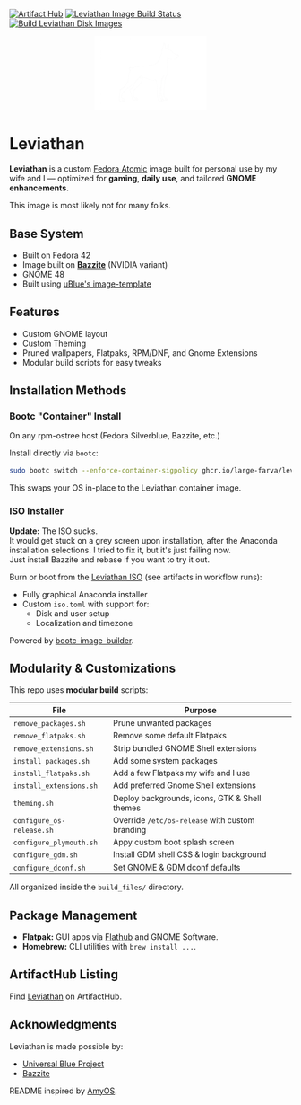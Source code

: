 [![Artifact Hub](https://img.shields.io/endpoint?url=https://artifacthub.io/badge/repository/leviathan)](https://artifacthub.io/packages/search?repo=leviathan) [![Leviathan Image Build Status](https://github.com/large-farva/leviathan/actions/workflows/build.yml/badge.svg?branch=main)](https://github.com/large-farva/leviathan/actions/workflows/build.yml) [![Build Leviathan Disk Images](https://github.com/large-farva/leviathan/actions/workflows/build_disk.yml/badge.svg?branch=main)](https://github.com/large-farva/leviathan/actions/workflows/build_disk.yml)

<div align="center">
  <picture>
    <source media="(prefers-color-scheme: light)" srcset="https://raw.githubusercontent.com/large-farva/leviathan/refs/heads/main/theming/plymouth/watermark.png">
    <img alt="Leviathan Logo" src="https://raw.githubusercontent.com/large-farva/leviathan/refs/heads/main/theming/plymouth/watermark.png" width="200">
  </picture>
</div>

# Leviathan
**Leviathan** is a custom [Fedora Atomic](https://fedoraproject.org/atomic-desktops/) image built for personal use by my wife and I — optimized for **gaming**, **daily use**, and tailored **GNOME enhancements**.

This image is most likely not for many folks.

## Base System
- Built on Fedora 42
- Image built on **[Bazzite](https://bazzite.gg/)** (NVIDIA variant)
- GNOME 48
- Built using [uBlue's image-template](https://github.com/ublue-os/image-template)

## Features
- Custom GNOME layout
- Custom Theming
- Pruned wallpapers, Flatpaks, RPM/DNF, and Gnome Extensions
- Modular build scripts for easy tweaks

## Installation Methods

### Bootc "Container" Install
On any rpm-ostree host (Fedora Silverblue, Bazzite, etc.)

Install directly via `bootc`:

```bash
sudo bootc switch --enforce-container-sigpolicy ghcr.io/large-farva/leviathan:latest
```
This swaps your OS in-place to the Leviathan container image.

### ISO Installer

**Update:** The ISO sucks. \
It would get stuck on a grey screen upon installation, after the Anaconda installation selections. I tried to fix it, but it's just failing now. \
Just install Bazzite and rebase if you want to try it out.

Burn or boot from the [Leviathan ISO](https://github.com/large-farva/leviathan/actions/workflows/build_iso.yml) (see artifacts in workflow runs):
- Fully graphical Anaconda installer
- Custom ```iso.toml``` with support for:
    - Disk and user setup
    - Localization and timezone

Powered by [bootc-image-builder](https://github.com/containers/bootc-image-builder).

## Modularity & Customizations
This repo uses **modular build** scripts:

| File                      | Purpose                                         |
| ------------------------- | ----------------------------------------------- |
| `remove_packages.sh`      | Prune unwanted packages                         |
| `remove_flatpaks.sh`      | Remove some default Flatpaks                    |
| `remove_extensions.sh`    | Strip bundled GNOME Shell extensions            |
| `install_packages.sh`     | Add some system packages                        |
| `install_flatpaks.sh`     | Add a few Flatpaks my wife and I use            |
| `install_extensions.sh`   | Add preferred Gnome Shell extensions            |
| `theming.sh`              | Deploy backgrounds, icons, GTK & Shell themes   |
| `configure_os-release.sh` | Override `/etc/os-release` with custom branding |
| `configure_plymouth.sh`   | Appy custom boot splash screen                  |
| `configure_gdm.sh`        | Install GDM shell CSS & login background        |
| `configure_dconf.sh`      | Set GNOME & GDM dconf defaults                  |

All organized inside the ```build_files/``` directory.

## Package Management
- **Flatpak:** GUI apps via [Flathub](https://flathub.org/) and GNOME Software.
- **Homebrew:** CLI utilities with ```brew install ...```.

## ArtifactHub Listing
Find [Leviathan](https://artifacthub.io/packages/search?repo=leviathan) on ArtifactHub.

## Acknowledgments
Leviathan is made possible by:
- [Universal Blue Project](https://github.com/ublue-os)
- [Bazzite](https://bazzite.gg/)


README inspired by [AmyOS](https://github.com/astrovm/amyos/tree/main).